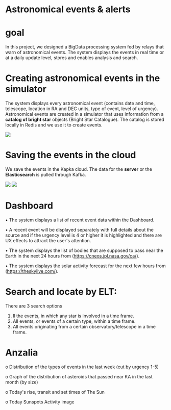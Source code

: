 # Astronomical events & alerts #

# **goal**
In this project, we designed a BigData processing system fed by relays that warn of astronomical events.
The system displays the events in real time or at a daily update level, stores and enables analysis and search.

# **Creating astronomical events in the simulator**
The system displays every astronomical event (contains date and time, telescope, location in RA and DEC units, type of event, level of urgency).
Astronomical events are created in a simulator that uses information from a **catalog of bright star**  objects (Bright Star Catalogue).
The catalog is stored locally in Redis and we use it to create events.


<img src="https://github.com/einav242/BIG-DATA/blob/main/images/REDIS.jpg">


# **Saving the events in the cloud** 
We save the events in the Kapka cloud.
The data for the **server** or the **Elasticsearch** is pulled through Kafka.

 <img src="https://github.com/einav242/BIG-DATA/blob/main/images/kafka.png">
   <img src="https://github.com/einav242/BIG-DATA/blob/main/images/Elastic.png">

# **Dashboard**
• The system displays a list of recent event data within the Dashboard.

• A recent event will be displayed separately with full details about the source and if the urgency level is 4 or higher it is highlighted and there are UX effects to attract the user's attention.

• The system displays the list of bodies that are supposed to pass near the Earth in the next 24 hours from (https://cneos.jpl.nasa.gov/ca/).

• The system displays the solar activity forecast for the next few hours from (https://theskylive.com/).

# **Search and locate by ELT:**
There are 3 search options
1. ll the events, in which any star is involved in a time frame.
2. All events, or events of a certain type, within a time frame.
3. All events originating from a certain observatory/telescope in a time frame.

# **Anzalia**
o Distribution of the types of events in the last week (cut by urgency 1-5)

o Graph of the distribution of asteroids that passed near KA in the last month (by size)

o Today's rise, transit and set times of The Sun

o Today Sunspots Activity image

